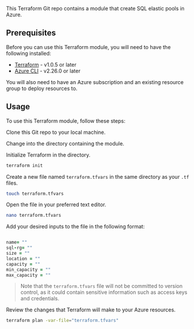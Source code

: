 This Terraform Git repo contains a module that create SQL elastic pools in Azure.

## Prerequisites

Before you can use this Terraform module, you will need to have the following installed:

- [Terraform](https://www.terraform.io/downloads.html) - v1.0.5 or later
- [Azure CLI](https://docs.microsoft.com/en-us/cli/azure/install-azure-cli) - v2.26.0 or later

You will also need to have an Azure subscription and an existing resource group to deploy resources to.

## Usage

To use this Terraform module, follow these steps:

Clone this Git repo to your local machine.

Change into the directory containing the module.

Initialize Terraform in the directory.

```bash
terraform init
```

Create a new file named `terraform.tfvars` in the same directory as your `.tf` files.

```bash
touch terraform.tfvars
```

Open the file in your preferred text editor.

```bash
nano terraform.tfvars
```

Add your desired inputs to the file in the following format:

```ruby

name= ""
sql-rg= ""
size = ""
location = ""
capacity = ""
min_capacity = ""
max_capacity = ""
```

> Note that the `terraform.tfvars` file will not be committed to version control, as it could contain sensitive information such as access keys and credentials.

Review the changes that Terraform will make to your Azure resources.

```bash
terraform plan -var-file="terraform.tfvars"
```
